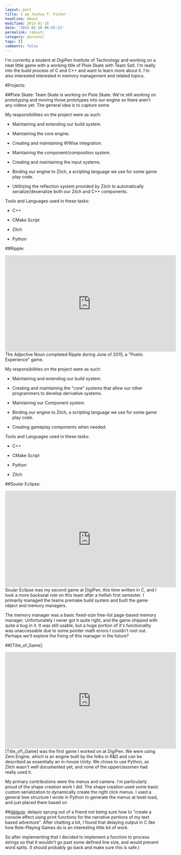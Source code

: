 ```yaml
---
layout: post
title: I am Joshua T. Fisher
headline: About
modified: 2015-01-16
date: '2015-01-16 06:55:21'
permalink: /about/
category: personal
tags: []
comments: false
---
```


I'm currently a student at DigiPen Institute of Technology and working on a neat little game with a working title of Pixie Skate with Team Salt. I'm really into the build process of C and C++ and want to learn more about it. I'm also interested interested in memory management and related topics.

#Projects:

##Pixie Skate:
Team Skate is working on Pixie Skate. We're still working on prototyping and moving those prototypes into our engine so there aren't any videos yet. The general idea is to capture some

My responsibilities on the project were as such:

- Maintaining and extending our build system.  

- Maintaining the core engine.

- Creating and maintaining WWise integration.

- Maintaining the component/composition system.

- Creating and maintaining the input systems.

- Binding our engine to Zilch, a scripting language we use for some game play code.  

- Utilitizing the reflection system provided by Zilch to automatically serialize/deserialize both our Zilch and C++ components.

Tools and Languages used in these tasks:

- C++  

- CMake Script  

- Zilch  

- Python  

##Ripple:
<iframe width="560" height="315" src="https://www.youtube.com/embed/gUoXGoufYhE?controls=0" frameborder="0" allowfullscreen></iframe>
The Adjective Noun completed Ripple during June of 2015, a "Poetic Experience" game.

My responsibilities on the project were as such:

- Maintaining and extending our build system.  

- Creating and maintaining the "core" systems that allow our other programmers to develop derivative systems.  

- Maintaining our Component system.  

- Binding our engine to Zilch, a scripting language we use for some game play code.  

- Creating gameplay components when needed.  

Tools and Languages used in these tasks:

- C++  

- CMake Script  

- Python  

- Zilch  

##Soular Eclipse:
<iframe width="560" height="315" src="https://www.youtube.com/embed/A-eomzCX4ic?controls=0" frameborder="0" allowfullscreen></iframe>
Soular Eclipse was my second game at DigiPen, this time written in C, and I took a more backseat role on this team after a hellish first semester. I primarily managed the teams premake build system and built the game object and memory managers.

The memory manager was a basic fixed-size free-list page-based memory manager. Unfortunately I never got it quite right, and the game shipped with quite a bug in it. It was still usable, but a huge portion of it's functionality was unaccessable due to some pointer math errors I couldn't root out. Perhaps we'll explore the fixing of this manager in the future?

##[Title_of\_Game]:

<iframe width="560" height="315" src="https://www.youtube.com/embed/w-jULUaIg7c?controls=0" frameborder="0" allowfullscreen></iframe>
[Title_of\_Game] was the first game I worked on at DigiPen. We were using Zero Engine, which is an engine built by the folks in R&D and can be described as essentially an in-house Unity. We chose to use Python, as Zilch wasn't well documented yet, and none of the upperclassmen had really used it.

My primary contributions were the menus and camera. I'm particularly proud of the shape creation work I did. The shape creation used some basic custom serialization to dynamically create the right click menus. I used a general tree structure I wrote in Python to generate the menus at level-load, and just placed them based on 

##[delayio](https://github.com/playmer/delayio):
delayio sprung out of a friend not being sure how to "create a console effect using print functions for the narrative portions of my text based adventure". After chatting a bit, I found that delaying output in C like how Role-Playing Games do is an interesting little bit of work. 

So after implementing that I decided to implement a function to process strings so that it wouldn't go past some defined line size, and would prevent word splits. (I should probably go back and make sure this is safe.)
